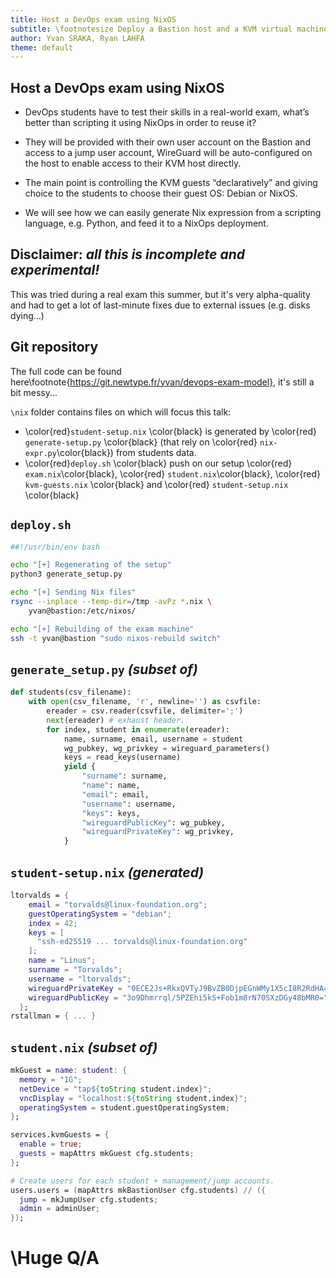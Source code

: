 ```yaml
---
title: Host a DevOps exam using NixOS
subtitle: \footnotesize Deploy a Bastion host and a KVM virtual machine per student in order for them to deploy a website which will be auto-validated.
author: Yvan SRAKA, Ryan LAHFA
theme: default
---
```


## Host a DevOps exam using NixOS

- DevOps students have to test their skills in a real-world exam, what’s better than scripting it using NixOps in order to reuse it?

- They will be provided with their own user account on the Bastion and access to a jump user account, WireGuard will be auto-configured on the host to enable access to their KVM host directly.

- The main point is controlling the KVM guests “declaratively” and giving choice to the students to choose their guest OS: Debian or NixOS.

- We will see how we can easily generate Nix expression from a scripting language, e.g. Python, and feed it to a NixOps deployment.

## Disclaimer: _all this is incomplete and experimental!_

This was tried during a real exam this summer, but it's very alpha-quality and had to get a lot of last-minute fixes due to external issues (e.g. disks dying…)

## Git repository

The full code can be found here\footnote{https://git.newtype.fr/yvan/devops-exam-model}, it's still a bit messy...

`\nix` folder contains files on which will focus this talk:

- \color{red}`student-setup.nix` \color{black} is generated by \color{red} `generate-setup.py` \color{black} (that rely on \color{red} `nix-expr.py`\color{black}) from students data.
- \color{red}`deploy.sh` \color{black} push on our setup \color{red} `exam.nix`\color{black}, \color{red} `student.nix`\color{black}, \color{red} `kvm-guests.nix` \color{black} and \color{red} `student-setup.nix` \color{black}

## `deploy.sh`

```bash
##!/usr/bin/env bash

echo "[+] Regenerating of the setup"
python3 generate_setup.py

echo "[+] Sending Nix files"
rsync --inplace --temp-dir=/tmp -avPz *.nix \
    yvan@bastion:/etc/nixos/

echo "[+] Rebuilding of the exam machine"
ssh -t yvan@bastion "sudo nixos-rebuild switch"
```

## `generate_setup.py` _(subset of)_

```python
def students(csv_filename):
    with open(csv_filename, 'r', newline='') as csvfile:
        ereader = csv.reader(csvfile, delimiter=';')
        next(ereader) # exhaust header.
        for index, student in enumerate(ereader):
            name, surname, email, username = student
            wg_pubkey, wg_privkey = wireguard_parameters()
            keys = read_keys(username)
            yield {
                "surname": surname,
                "name": name,
                "email": email,
                "username": username,
                "keys": keys,
                "wireguardPublicKey": wg_pubkey,
                "wireguardPrivateKey": wg_privkey,
            }
```

## `student-setup.nix` _(generated)_

```nix
ltorvalds = {
    email = "torvalds@linux-foundation.org";
    guestOperatingSystem = "debian";
    index = 42;
    keys = [
      "ssh-ed25519 ... torvalds@linux-foundation.org"
    ];
    name = "Linus";
    surname = "Torvalds";
    username = "ltorvalds";
    wireguardPrivateKey = "0ECE2Js+RkxQVTyJ9BvZB0DjpEGnWMy1X5cI8R2RdHA=";
    wireguardPublicKey = "3o9Dhmrrql/5PZEhi5kS+Fob1m8rN70SXzDGy48bMR0=";
  };
rstallman = { ... }
```

## `student.nix` _(subset of)_

```nix
mkGuest = name: student: {
  memory = "1G";
  netDevice = "tap${toString student.index}";
  vncDisplay = "localhost:${toString student.index}";
  operatingSystem = student.guestOperatingSystem;
};

services.kvmGuests = {
  enable = true;
  guests = mapAttrs mkGuest cfg.students;
};

# Create users for each student + management/jump accounts.
users.users = (mapAttrs mkBastionUser cfg.students) // ({
  jump = mkJumpUser cfg.students;
  admin = adminUser; 
});
```

# \Huge Q/A